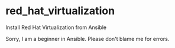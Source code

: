 # red_hat_virtualization
Install Red Hat Virtualization from Ansible

Sorry, I am a beginner in Ansible. Please don't blame me for errors.
